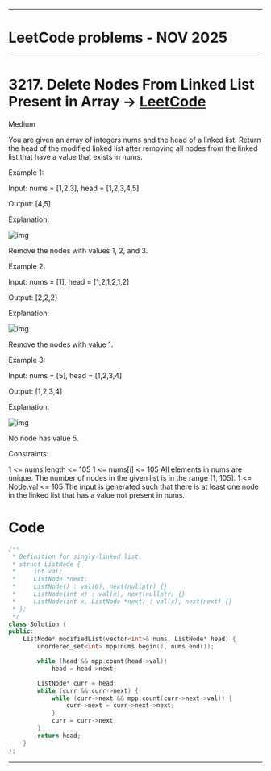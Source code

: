 ----------------------------------------------------------------------------------------
# LeetCode problems - NOV 2025
----------------------------------------------------------------------------------------


# 3217. Delete Nodes From Linked List Present in Array -> [LeetCode](https://leetcode.com/problems/delete-nodes-from-linked-list-present-in-array/description/)
 
Medium
 
You are given an array of integers nums and the head of a linked list. Return the head of the modified linked list after removing all nodes from the linked list that have a value that exists in nums.

 

Example 1:

Input: nums = [1,2,3], head = [1,2,3,4,5]

Output: [4,5]

Explanation:

![img](https://assets.leetcode.com/uploads/2024/06/11/linkedlistexample0.png)


Remove the nodes with values 1, 2, and 3.

Example 2:

Input: nums = [1], head = [1,2,1,2,1,2]

Output: [2,2,2]

Explanation:

![img](https://assets.leetcode.com/uploads/2024/06/11/linkedlistexample1.png)


Remove the nodes with value 1.

Example 3:

Input: nums = [5], head = [1,2,3,4]

Output: [1,2,3,4]

Explanation:

![img](https://assets.leetcode.com/uploads/2024/06/11/linkedlistexample2.png)


No node has value 5.

 

Constraints:

1 <= nums.length <= 105
1 <= nums[i] <= 105
All elements in nums are unique.
The number of nodes in the given list is in the range [1, 105].
1 <= Node.val <= 105
The input is generated such that there is at least one node in the linked list that has a value not present in nums.



# Code
```cpp []
/**
 * Definition for singly-linked list.
 * struct ListNode {
 *     int val;
 *     ListNode *next;
 *     ListNode() : val(0), next(nullptr) {}
 *     ListNode(int x) : val(x), next(nullptr) {}
 *     ListNode(int x, ListNode *next) : val(x), next(next) {}
 * };
 */
class Solution {
public:
    ListNode* modifiedList(vector<int>& nums, ListNode* head) {
        unordered_set<int> mpp(nums.begin(), nums.end());

        while (head && mpp.count(head->val))
            head = head->next;

        ListNode* curr = head;
        while (curr && curr->next) {
            while (curr->next && mpp.count(curr->next->val)) {
                curr->next = curr->next->next;
            }
            curr = curr->next;
        }
        return head;
    }
};
```

-----------------------------------------------------------------------------------------



